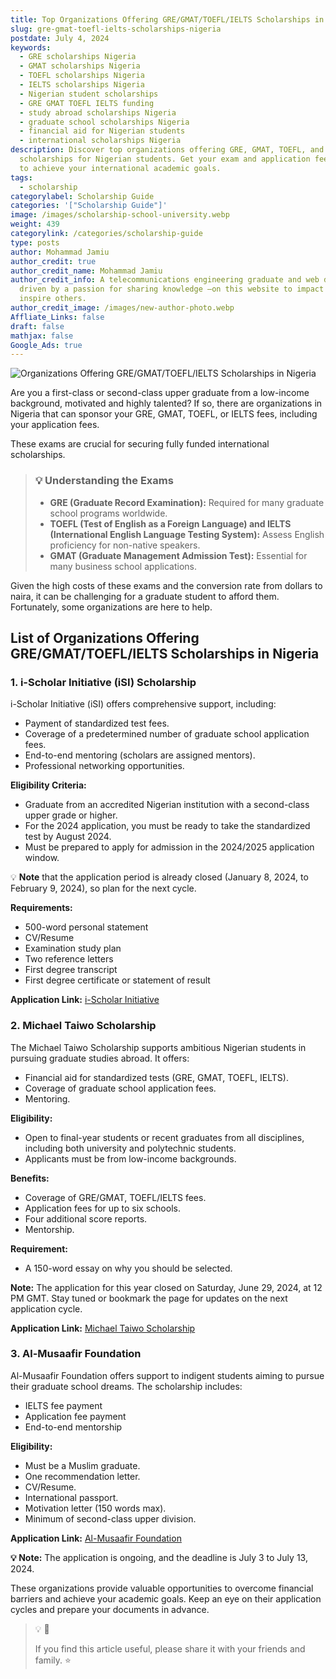 ```yaml
---
title: Top Organizations Offering GRE/GMAT/TOEFL/IELTS Scholarships in Nigeria
slug: gre-gmat-toefl-ielts-scholarships-nigeria
postdate: July 4, 2024
keywords:
  - GRE scholarships Nigeria
  - GMAT scholarships Nigeria
  - TOEFL scholarships Nigeria
  - IELTS scholarships Nigeria
  - Nigerian student scholarships
  - GRE GMAT TOEFL IELTS funding
  - study abroad scholarships Nigeria
  - graduate school scholarships Nigeria
  - financial aid for Nigerian students
  - international scholarships Nigeria
description: Discover top organizations offering GRE, GMAT, TOEFL, and IELTS
  scholarships for Nigerian students. Get your exam and application fees covered
  to achieve your international academic goals.
tags:
  - scholarship
categorylabel: Scholarship Guide
categories: '["Scholarship Guide"]'
image: /images/scholarship-school-university.webp
weight: 439
categorylink: /categories/scholarship-guide
type: posts
author: Mohammad Jamiu
author_credit: true
author_credit_name: Mohammad Jamiu
author_credit_info: A telecommunications engineering graduate and web developer,
  driven by a passion for sharing knowledge —on this website to impact and
  inspire others.
author_credit_image: /images/new-author-photo.webp
Affliate_Links: false
draft: false
mathjax: false
Google_Ads: true
---
```

![Organizations Offering GRE/GMAT/TOEFL/IELTS Scholarships in Nigeria](/images/scholarship-school-university.webp "Organizations Offering GRE/GMAT/TOEFL/IELTS Scholarships in Nigeria")

Are you a first-class or second-class upper graduate from a low-income background, motivated and highly talented? If so, there are organizations in Nigeria that can sponsor your GRE, GMAT, TOEFL, or IELTS fees, including your application fees. 

These exams are crucial for securing fully funded international scholarships.

> ### :bulb: Understanding the Exams
>
> * **GRE (Graduate Record Examination):** Required for many graduate school programs worldwide.
> * **TOEFL (Test of English as a Foreign Language) and IELTS (International English Language Testing System):** Assess English proficiency for non-native speakers.
> * **GMAT (Graduate Management Admission Test):** Essential for many business school applications.

Given the high costs of these exams and the conversion rate from dollars to naira, it can be challenging for a graduate student to afford them. Fortunately, some organizations are here to help.

## List of Organizations Offering GRE/GMAT/TOEFL/IELTS Scholarships in Nigeria

### 1. i-Scholar Initiative (iSI) Scholarship

i-Scholar Initiative (iSI) offers comprehensive support, including:

* Payment of standardized test fees.
* Coverage of a predetermined number of graduate school application fees.
* End-to-end mentoring (scholars are assigned mentors).
* Professional networking opportunities.

**Eligibility Criteria:**

* Graduate from an accredited Nigerian institution with a second-class upper grade or higher.
* For the 2024 application, you must be ready to take the standardized test by August 2024. 
* Must be prepared to apply for admission in the 2024/2025 application window.

:bulb: **Note** that the application period is already closed (January 8, 2024, to February 9, 2024), so plan for the next cycle.

**Requirements:**

* 500-word personal statement
* CV/Resume
* Examination study plan
* Two reference letters
* First degree transcript
* First degree certificate or statement of result

**Application Link:** [i-Scholar Initiative](https://ischolarinitiative.org)

### 2. Michael Taiwo Scholarship

The Michael Taiwo Scholarship supports ambitious Nigerian students in pursuing graduate studies abroad. It offers:

* Financial aid for standardized tests (GRE, GMAT, TOEFL, IELTS).
* Coverage of graduate school application fees.
* Mentoring.

**Eligibility:**

* Open to final-year students or recent graduates from all disciplines, including both university and polytechnic students.
* Applicants must be from low-income backgrounds.

**Benefits:**

* Coverage of GRE/GMAT, TOEFL/IELTS fees.
* Application fees for up to six schools.
* Four additional score reports.
* Mentorship.

**Requirement:**

* A 150-word essay on why you should be selected.

**Note:** The application for this year closed on Saturday, June 29, 2024, at 12 PM GMT. Stay tuned or bookmark the page for updates on the next application cycle.

**Application Link:** [Michael Taiwo Scholarship](https://www.mtscholarships.org/)

### 3. Al-Musaafir Foundation

Al-Musaafir Foundation offers support to indigent students aiming to pursue their graduate school dreams. The scholarship includes:

* IELTS fee payment
* Application fee payment
* End-to-end mentorship

**Eligibility:**

* Must be a Muslim graduate.
* One recommendation letter.
* CV/Resume.
* International passport.
* Motivation letter (150 words max).
* Minimum of second-class upper division.

**Application Link:** [Al-Musaafir Foundation](https://shorturl.at/dvVlb)

**:bulb: Note:** The application is ongoing, and the deadline is July 3 to July 13, 2024.

These organizations provide valuable opportunities to overcome financial barriers and achieve your academic goals. Keep an eye on their application cycles and prepare your documents in advance.

> :bulb: :rocket:
>
> If you find this article useful, please share it with your friends and family. :star:
>
>